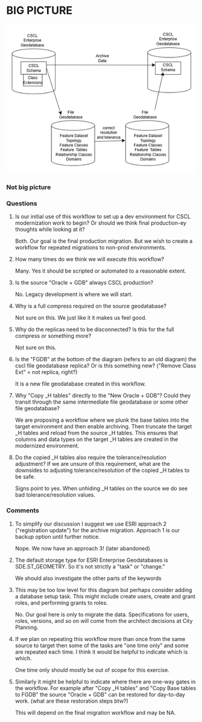 # BIG PICTURE


![big picture](bigpicture.png)


### Not big picture

### Questions 

1. Is our initial use of this workflow to set up a dev environment for CSCL modernization work to begin?  Or should we think final production-ey thoughts while looking at it?

    Both. Our goal is the final production migration. But we wish to create a workflow for repeated migrations to non-prod environments.

2. How many times do we think we will execute this workflow?

    Many. Yes it should be scripted or automated to a reasonable extent.

3. Is the source "Oracle + GDB" always CSCL production?

    No. Legacy development is where we will start.

4. Why is a full compress required on the source geodatabase?

    Not sure on this.  We just like it it makes us feel good.

5. Why do the replicas need to be disconnected?  Is this for the full compress or something more?

    Not sure on this.

6. Is the "FGDB" at the bottom of the diagram (refers to an old diagram) the cscl file geodatabase replica? Or is this something new? ("Remove Class Ext" = not replica, right?)


    It is a new file geodatabase created  in this workflow.

7. Why "Copy _H tables" directly to the "New Oracle + GDB"? Could they transit through the same intermediate file geodatabase or some other file geodatabase?

    We are proposing a workflow where we plunk the base tables into the target environment and then enable archiving.  Then truncate the target _H tables and reload from the source _H tables.  This ensures that columns and data types on the target _H tables are created in the modernized environment.   

8. Do the copied _H tables also require the tolerance/resolution adjustment? If we are unsure of this requirement, what are the downsides to adjusting tolerance/resolution of the copied _H tables to be safe.

    Signs point to yes.  When unhiding _H tables on the source we do see bad tolerance/resolution values.  

### Comments

1. To simplify our discussion I suggest we use ESRI approach 2 ("registration update") for the archive migration.  Approach 1 is our backup option until further notice.

    Nope.  We now have an approach 3! (later abandoned)

2. The default storage type for ESRI Enterprise Geodatabases is SDE.ST_GEOMETRY. So it's not strictly a "task" or "change."

    We should also investigate the other parts of the keywords 

3. This may be too low level for this diagram but perhaps consider adding a database setup task.  This might include create users, create and grant roles, and performing grants to roles.

    No. Our goal here is only to migrate the data. Specifications for users, roles, versions, and so on will come from the architect decisions at City Planning.

4. If we plan on repeating this workflow more than once from the same source to target then some of the tasks are "one time only" and some are repeated each time. I think it would be helpful to indicate which is which.

    One time only should mostly be out of scope for this exercise.

5. Similarly it might be helpful to indicate where there are one-way gates in the workflow.  For example after "Copy _H tables" and "Copy Base tables to FGDB" the source "Oracle + GDB" can be restored for day-to-day work. (what are these restoration steps btw?)

    This will depend on the final migration workflow and may be NA.

